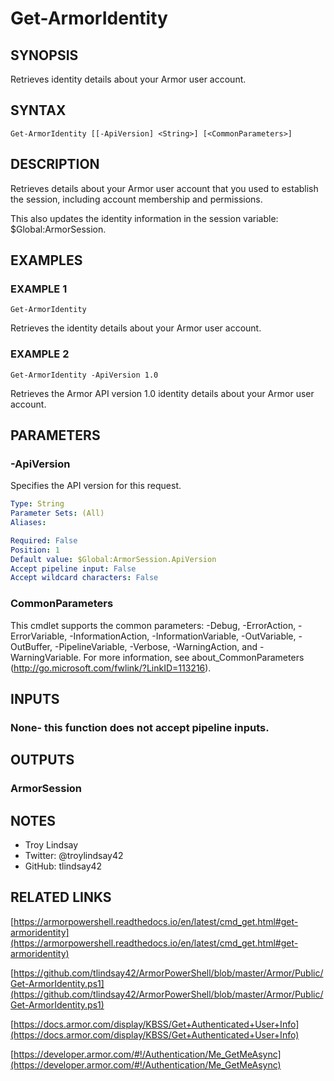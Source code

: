 # Get-ArmorIdentity

## SYNOPSIS
Retrieves identity details about your Armor user account.

## SYNTAX

```
Get-ArmorIdentity [[-ApiVersion] <String>] [<CommonParameters>]
```

## DESCRIPTION
Retrieves details about your Armor user account that you used to establish the
session, including account membership and permissions.

This also updates the identity information in the session variable:
$Global:ArmorSession.

## EXAMPLES

### EXAMPLE 1
```
Get-ArmorIdentity
```

Retrieves the identity details about your Armor user account.

### EXAMPLE 2
```
Get-ArmorIdentity -ApiVersion 1.0
```

Retrieves the Armor API version 1.0 identity details about your Armor user
account.

## PARAMETERS

### -ApiVersion
Specifies the API version for this request.

```yaml
Type: String
Parameter Sets: (All)
Aliases:

Required: False
Position: 1
Default value: $Global:ArmorSession.ApiVersion
Accept pipeline input: False
Accept wildcard characters: False
```

### CommonParameters
This cmdlet supports the common parameters: -Debug, -ErrorAction, -ErrorVariable, -InformationAction, -InformationVariable, -OutVariable, -OutBuffer, -PipelineVariable, -Verbose, -WarningAction, and -WarningVariable.
For more information, see about_CommonParameters (http://go.microsoft.com/fwlink/?LinkID=113216).

## INPUTS

### None- this function does not accept pipeline inputs.

## OUTPUTS

### ArmorSession

## NOTES
- Troy Lindsay
- Twitter: @troylindsay42
- GitHub: tlindsay42

## RELATED LINKS

[https://armorpowershell.readthedocs.io/en/latest/cmd_get.html#get-armoridentity](https://armorpowershell.readthedocs.io/en/latest/cmd_get.html#get-armoridentity)

[https://github.com/tlindsay42/ArmorPowerShell/blob/master/Armor/Public/Get-ArmorIdentity.ps1](https://github.com/tlindsay42/ArmorPowerShell/blob/master/Armor/Public/Get-ArmorIdentity.ps1)

[https://docs.armor.com/display/KBSS/Get+Authenticated+User+Info](https://docs.armor.com/display/KBSS/Get+Authenticated+User+Info)

[https://developer.armor.com/#!/Authentication/Me_GetMeAsync](https://developer.armor.com/#!/Authentication/Me_GetMeAsync)

